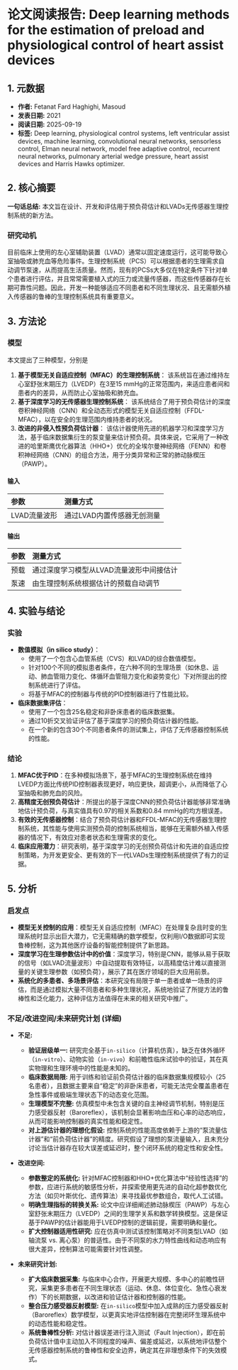 # 论文阅读报告: Deep learning methods for the estimation of preload and physiological control of heart assist devices

## **1. 元数据**
- **作者:** Fetanat Fard Haghighi, Masoud
- **发表日期:** 2021
- **阅读日期:** 2025-09-19
- **标签:** Deep learning, physiological control systems, left ventricular assist devices, machine learning, convolutional neural networks, sensorless control, Elman neural network, model free adaptive control, recurrent neural networks, pulmonary arterial wedge pressure, heart assist devices and Harris Hawks optimizer.

## **2. 核心摘要**
**一句话总结:** 本文旨在设计、开发和评估用于预负荷估计和LVADs无传感器生理控制系统的新方法。
### 研究动机
目前临床上使用的左心室辅助装置（LVAD）通常以固定速度运行，这可能导致心室抽吸或肺充血等危险事件。生理控制系统（PCS）可以根据患者的生理需求自动调节泵速，从而提高生活质量。然而，现有的PCSs大多仅在特定条件下针对单个患者进行评估，并且常常需要植入式的压力或流量传感器，而这些传感器存在长期可靠性问题。因此，开发一种能够适应不同患者和不同生理状况、且无需额外植入传感器的鲁棒的生理控制系统具有重要意义。

## **3. 方法论**
### 模型
本文提出了三种模型，分别是
1. **基于模型无关自适应控制（MFAC）的生理控制系统**：
该系统旨在通过维持左心室舒张末期压力（LVEDP）在3至15 mmHg的正常范围内，来适应患者间和患者内的差异，从而防止心室抽吸和肺充血。
2. **基于深度学习的无传感器生理控制系统**：
该系统结合了用于预负荷估计的深度卷积神经网络（CNN）和全动态形式的模型无关自适应控制（FFDL-MFAC），以在安全的生理范围内维持患者的状况。
3. **改进的非侵入性预负荷估计器**：
该估计器使用先进的机器学习和深度学习方法，基于临床数据集衍生的泵变量来估计预负荷。具体来说，它采用了一种改进的哈里斯鹰优化器算法（HHO+）优化的全埃尔曼神经网络（FENN）和卷积神经网络（CNN）的组合方法，用于分类异常和正常的肺动脉楔压（PAWP）。
#### 输入
| 参数 | 测量方式 |
| :--- | :--- |
| LVAD流量波形 | 通过LVAD内置传感器无创测量 |
#### 输出
| 参数 | 测量方式 |
| :--- | :--- |
| 预载 | 通过深度学习模型从LVAD流量波形中间接估计 |
| 泵速 | 由生理控制系统根据估计的预载自动调节 |

## **4. 实验与结论**
### 实验
- **数值模拟（in silico study）**：
  - 使用了一个包含心血管系统（CVS）和LVAD的综合数值模型。
  - 针对100个不同的模拟患者条件，在六种不同的生理场景（如休息、运动、肺血管阻力变化、体循环血管阻力变化和姿势变化）下对所提出的控制系统进行了评估。
  - 将基于MFAC的控制器与传统的PID控制器进行了性能比较。
- **临床数据集评估**：
  - 使用了一个包含25名稳定和非卧床患者的临床数据集。
  - 通过10折交叉验证评估了基于深度学习的预负荷估计器的性能。
  - 在一个新的包含30个不同患者条件的测试集上，评估了无传感器控制系统的性能。
### 结论
1. **MFAC优于PID**：在多种模拟场景下，基于MFAC的生理控制系统在维持LVEDP方面比传统PID控制器表现更好，响应更快，超调更小，从而降低了心室抽吸和肺充血的风险。
2. **高精度无创预负荷估计**：所提出的基于深度CNN的预负荷估计器能够非常准确地估计预负荷，与真实值具有0.97的相关系数和0.84 mmHg的均方根误差。
3. **有效的无传感器控制**：结合了预负荷估计器和FFDL-MFAC的无传感器生理控制系统，其性能与使用实测预负荷的控制系统相当，能够在无需额外植入传感器的情况下，有效应对患者状态和生理需求的变化。
4. **临床应用潜力**：研究表明，基于深度学习的无创预负荷估计和先进的自适应控制策略，为开发更安全、更有效的下一代LVADs生理控制系统提供了有力的证据。

## **5. 分析**
### 启发点
- **模型无关控制的应用**：模型无关自适应控制（MFAC）在处理复杂且时变的生理系统时显示出巨大潜力，它无需精确的数学模型，仅利用I/O数据即可实现鲁棒控制，这为其他医疗设备的智能控制提供了新思路。
- **深度学习在生理参数估计中的价值**：深度学习，特别是CNN，能够从易于获取的信号（如LVAD流量波形）中自动提取有效特征，以高精度估计难以直接测量的关键生理参数（如预负荷），展示了其在医疗领域的巨大应用前景。
- **系统化的多患者、多场景评估**：本研究没有局限于单一患者或单一场景的评估，而是通过模拟大量不同患者和多种生理状况，系统地验证了所提方法的鲁棒性和泛化能力，这种评估方法值得在未来的相关研究中推广。
### 不足/改进空间/未来研究计划 (详细)
- **不足:**
    - **验证层级单一:** 研究完全基于`in-silico`（计算机仿真），缺乏在体外循环（`in-vitro`）、动物实验（`in-vivo`）和前瞻性临床试验中的验证，其在真实物理和生理环境中的性能是未知的。
    - **临床数据局限:** 用于训练和验证前负荷估计器的临床数据集规模较小（25名患者），且数据主要来自“稳定”的非卧床患者，可能无法完全覆盖患者在急性事件或极端生理状态下的动态变化范围。
    - **生理模型不完整:** 仿真模型中未包含关键的自主神经调节机制，特别是压力感受器反射（Baroreflex），该机制会显著影响血压和心率的动态响应，从而可能影响控制器的真实性能和稳定性。
    - **对上游估计器的理想化假设:** 控制系统的性能高度依赖于上游的“泵流量估计器”和“前负荷估计器”的精度。研究假设了理想的泵流量输入，且未充分讨论当估计器存在较大误差或延迟时，整个闭环系统的稳定性和安全性。

- **改进空间:**
    - **参数整定的系统化:** 针对MFAC控制器和HHO+优化算法中“经验性选择”的参数，应进行系统的敏感性分析，并探索使用更先进的自动化超参数优化方法（如贝叶斯优化、遗传算法）来寻找最优参数组合，取代人工试错。
    - **明确生理指标的转换关系:** 论文中应详细阐述肺动脉楔压（PAWP）与左心室舒张末期压力（LVEDP）之间的生理学关系和数学转换模型。这是保证基于PAWP的估计器能用于LVEDP控制的逻辑前提，需要明确和量化。
    - **扩大控制器适用性研究:** 应在仿真中测试该控制策略对不同类型LVAD（如轴流泵 vs. 离心泵）的普适性。由于不同泵的水力特性曲线和动态响应有很大差异，控制算法可能需要针对性调整。

- **未来研究计划:**
    - **扩大临床数据采集:** 与临床中心合作，开展更大规模、多中心的前瞻性研究，采集更多患者在不同生理状态（运动、休息、体位变化、急性心衰发作）下的长期数据，以改进和验证估计器和控制器的性能。
    - **整合压力感受器反射模型:** 在`in-silico`模型中加入成熟的压力感受器反射（Baroreflex）数学模型，以更真实地评估控制器在完整闭环生理系统中的动态性能和稳定性。
    - **系统鲁棒性分析:** 对估计器误差进行注入测试（Fault Injection），即在前负荷估计值中主动加入不同程度的噪声、偏差或延迟，以系统地评估整个无传感器控制系统的鲁棒性和安全边界，确定其在非理想条件下的失效模式。